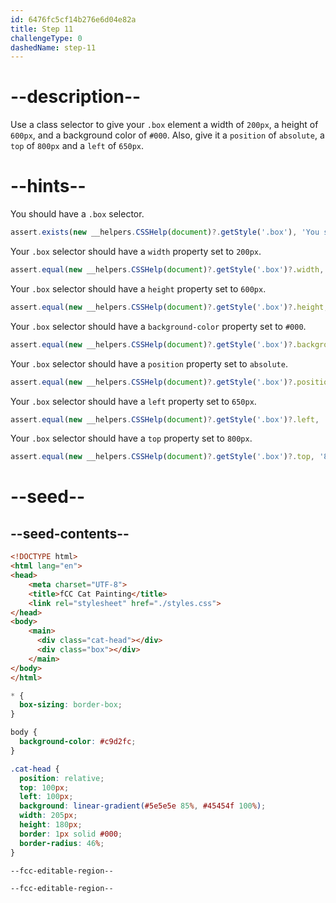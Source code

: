 ```yaml
---
id: 6476fc5cf14b276e6d04e82a
title: Step 11
challengeType: 0
dashedName: step-11
---
```


# --description--

Use a class selector to give your `.box` element a width of `200px`, a height of `600px`, and a background color of `#000`. Also, give it a `position` of `absolute`, a `top` of `800px` and a `left` of `650px`. 

# --hints--

You should have a `.box` selector.

```js
assert.exists(new __helpers.CSSHelp(document)?.getStyle('.box'), 'You should have a `.box` selector.');
```

Your `.box` selector should have a `width` property set to `200px`.

```js
assert.equal(new __helpers.CSSHelp(document)?.getStyle('.box')?.width, '200px', 'Your `.box` selector should have a `width` property set to `200px`'.);
```

Your `.box` selector should have a `height` property set to `600px`.

```js
assert.equal(new __helpers.CSSHelp(document)?.getStyle('.box')?.height, '600px', 'Your `.box` selector should have a `height` property set to `600px`.');
```

Your `.box` selector should have a `background-color` property set to `#000`.

```js
assert.equal(new __helpers.CSSHelp(document)?.getStyle('.box')?.backgroundColor, 'rgb(0, 0, 0)', 'Your `.box` selector should have a `background-color` property set to `#000`.');
```

Your `.box` selector should have a `position` property set to `absolute`.

```js
assert.equal(new __helpers.CSSHelp(document)?.getStyle('.box')?.position, 'absolute', 'Your `.box` selector should have a `position` property set to `absolute`.');
```

Your `.box` selector should have a `left` property set to `650px`.

```js
assert.equal(new __helpers.CSSHelp(document)?.getStyle('.box')?.left, '650px', 'Your `.box` selector should have a `left` property set to `650px`.');
```

Your `.box` selector should have a `top` property set to `800px`.

```js
assert.equal(new __helpers.CSSHelp(document)?.getStyle('.box')?.top, '800px', 'Your `.box` selector should have a `top` property set to `800px`.');
```

# --seed--

## --seed-contents--

```html
<!DOCTYPE html>
<html lang="en">
<head>
    <meta charset="UTF-8">
    <title>fCC Cat Painting</title>
    <link rel="stylesheet" href="./styles.css">
</head>
<body>
    <main>
      <div class="cat-head"></div>
      <div class="box"></div>
    </main>
</body>
</html>
```

```css
* {
  box-sizing: border-box;
}

body {
  background-color: #c9d2fc;
}

.cat-head {
  position: relative;
  top: 100px;
  left: 100px;
  background: linear-gradient(#5e5e5e 85%, #45454f 100%);
  width: 205px;
  height: 180px;
  border: 1px solid #000;
  border-radius: 46%;
}

--fcc-editable-region--

--fcc-editable-region--
```

